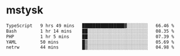 # mstysk

<!--START_SECTION:waka-->

```txt
TypeScript   9 hrs 49 mins   ████████████████▓░░░░░░░░   66.46 %
Bash         1 hr 14 mins    ██░░░░░░░░░░░░░░░░░░░░░░░   08.35 %
PHP          1 hr 5 mins     ██░░░░░░░░░░░░░░░░░░░░░░░   07.39 %
YAML         50 mins         █▒░░░░░░░░░░░░░░░░░░░░░░░   05.69 %
netrw        44 mins         █▒░░░░░░░░░░░░░░░░░░░░░░░   04.98 %
```

<!--END_SECTION:waka-->
